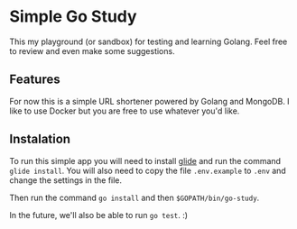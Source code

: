 # Simple Go Study

This my playground (or sandbox) for testing and learning Golang. Feel free to review and even make some suggestions.

## Features

For now this is a simple URL shortener powered by Golang and MongoDB. I like to use Docker but you are free to use whatever you'd like.

## Instalation

To run this simple app you will need to install [glide](https://glide.sh/) and run the command `glide install`.
You will also need to copy the file `.env.example` to `.env` and change the settings in the file.

Then run the command `go install` and then `$GOPATH/bin/go-study`.

In the future, we'll also be able to run `go test`. :)